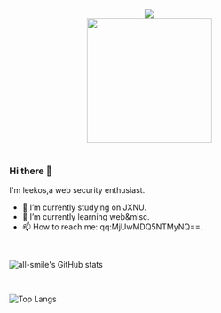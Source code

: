 <div align="center">
  
  <!-- dynamic typing effect 动态打字效果 -->
  <div>
    <a href="https://blog.sunguoqi.com/">
      <img src="https://readme-typing-svg.demolab.com?font=Fira+Code&pause=1000&width=435&lines=console.log(%22Hello%2C%20World%22);Tranquility祝您今天愉快!&center=true&size=27" />
    </a>
  </div>

  <!-- knock code pictures 敲代码的图片 -->
  <picture>
    <source media="(prefers-color-scheme: dark)" srcset="https://cdn.jsdelivr.net/gh/sun0225SUN/sun0225SUN/assets/images/coding.gif" />
    <source media="(prefers-color-scheme: light)" srcset="https://cdn.jsdelivr.net/gh/sun0225SUN/sun0225SUN/assets/images/developer.svg" height="225px" />
    <img src="https://cdn.jsdelivr.net/gh/sun0225SUN/sun0225SUN/assets/images/coding.gif" />
  </picture>

  <!-- for beauty 留个空行好看点 -->
  <div>&nbsp;</div>
  


</div>

### Hi there 👋
I'm leekos,a web security enthusiast.
- 🔭 I’m currently studying on JXNU.
- 🌱 I’m currently learning web&misc.
- 📫 How to reach me: qq:MjUwMDQ5NTMyNQ==.

 <!-- for beauty 留个空行好看点 -->
  <div>&nbsp;</div>

<!--
**leekosss/leekosss** is a ✨ _special_ ✨ repository because its `README.md` (this file) appears on your GitHub profile.

Here are some ideas to get you started:

- 🔭 I’m currently working on ...
- 🌱 I’m currently learning ...
- 👯 I’m looking to collaborate on ...
- 🤔 I’m looking for help with ...
- 💬 Ask me about ...
- 📫 How to reach me: ...
- 😄 Pronouns: ...
- ⚡ Fun fact: ...
-->


![all-smile's GitHub stats](https://github-readme-stats.vercel.app/api?username=leekosss&show_icons=true&theme=tokyonight)

<!-- for beauty 留个空行好看点 -->
  <div>&nbsp;</div>
  
![Top Langs](https://github-readme-stats.vercel.app/api/top-langs/?username=leekosss&layout=compact&theme=tokyonight)

